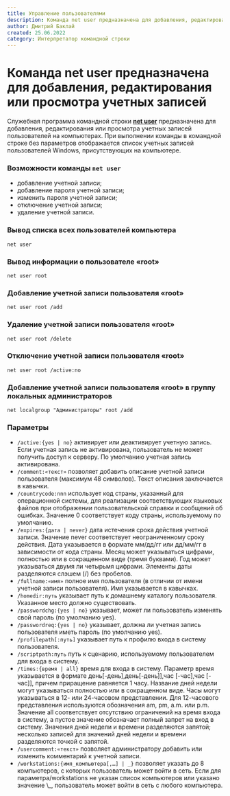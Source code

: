 ```yaml
---
title: Управление пользователями
description: Команда net user предназначена для добавления, редактирования или просмотра учетных записей
author: Дмитрий Баклай
created: 25.06.2022
category: Интерпретатор командной строки
---
```


# Команда net user предназначена для добавления, редактирования или просмотра учетных записей

Служебная программа командной строки **[net user](<https://docs.microsoft.com/en-us/previous-versions/windows/it-pro/windows-server-2012-r2-and-2012/cc771865(v=ws.11)>)** предназначена для добавления, редактирования или просмотра учетных записей пользователей на компьютерах. При выполнении команды в командной строке без параметров отображается список учетных записей пользователей Windows, присутствующих на компьютере.

### Возможности команды `net user`

- добавление учетной записи;
- добавление пароля учетной записи;
- изменить пароля учетной записи;
- отключение учетной записи;
- удаление учетной записи.

### Вывод списка всех пользователей компьютера

```
net user
```

### Вывод информации о пользователе «root»

```
net user root
```

### Добавление учетной записи пользователя «root»

```
net user root /add
```

### Удаление учетной записи пользователя «root»

```
net user root /delete
```

### Отключение учетной записи пользователя «root»

```
net user root /active:no
```

### Добавление учетной записи пользователя «root» в группу локальных администраторов

```
net localgroup "Администраторы" root /add
```

### Параметры

- `/active:{yes | no}` активирует или деактивирует учетную запись. Если учетная запись не активирована, пользователь не может получить доступ к серверу. По умолчанию учетная запись активирована.
- `/comment:«текст»` позволяет добавить описание учетной записи пользователя (максимум 48 символов). Текст описания заключается в кавычки.
- `/countrycode:nnn` использует код страны, указанный для операционной системы, для реализации соответствующих языковых файлов при отображении пользовательской справки и сообщений об ошибках. Значение 0 соответствует коду страны, используемому по умолчанию.
- `/expires:{дата | never}` дата истечения срока действия учетной записи. Значение never соответствует неограниченному сроку действия. Дата указывается в формате мм/дд/гг или дд/мм/гг в зависимости от кода страны. Месяц может указываться цифрами, полностью или в сокращенном виде (тремя буквами). Год может указываться двумя ли четырьмя цифрами. Элементы даты разделяются слэшем (/) без пробелов.
- `/fullname:«имя»` полное имя пользователя (в отличии от имени учетной записи пользователя). Имя указывается в кавычках.
- `/homedir:путь` указывает путь к домашнему каталогу пользователя. Указанное место должно существовать.
- `/passwordchg:{yes | no}` указывает, может ли пользователь изменять свой пароль (по умолчанию yes).
- `/passwordreq:{yes | no}` указывает, должна ли учетная запись пользователя иметь пароль (по умолчанию yes).
- `/profilepath[:путь]` указывает путь к профилю входа в систему пользователя.
- `/scriptpath:путь` путь к сценарию, используемому пользователем для входа в систему.
- `/times:{время | all}` время для входа в систему. Параметр время указывается в формате день[-день],день[-день]],час [-час],час [-час]], причем приращение равняется 1 часу. Название дней недели могут указываться полностью или в сокращенном виде. Часы могут указываться в 12- или 24-часовом представлении. Для 12-часового представления используются обозначения am, pm, a.m. или p.m. Значение all соответствует отсутствию ограничений на время входа в систему, а пустое значение обозначает полный запрет на вход в систему. Значения дней недели и времени разделяются запятой; несколько записей для значений дней недели и времени разделяются точкой с запятой.
- `/usercomment:«текст»` позволяет администратору добавить или изменить комментарий к учетной записи.
- `/workstations:{имя_компьютера[,…] | _}` позволяет указать до 8 компьютеров, с которых пользователь может войти в сеть. Если для параметра/workstations не указан список компьютеров или указано значение \\\_, пользователь может войти в сеть с любого компьютера.
